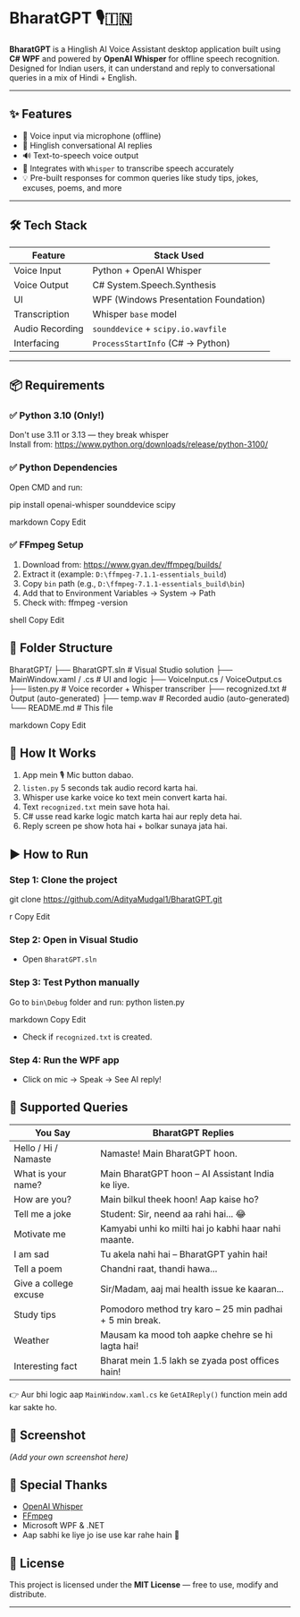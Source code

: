 # BharatGPT 🎙🇮🇳

**BharatGPT** is a Hinglish AI Voice Assistant desktop application built using **C# WPF** and powered by **OpenAI Whisper** for offline speech recognition. Designed for Indian users, it can understand and reply to conversational queries in a mix of Hindi + English.

---

## ✨ Features

- 🎤 Voice input via microphone (offline)
- 🧠 Hinglish conversational AI replies
- 🔊 Text-to-speech voice output
- 📄 Integrates with `Whisper` to transcribe speech accurately
- 💡 Pre-built responses for common queries like study tips, jokes, excuses, poems, and more

---

## 🛠 Tech Stack
| Feature          | Stack Used                     |
|------------------|--------------------------------|
| Voice Input      | Python + OpenAI Whisper        |
| Voice Output     | C# System.Speech.Synthesis     |
| UI               | WPF (Windows Presentation Foundation) |
| Transcription    | Whisper `base` model           |
| Audio Recording  | `sounddevice` + `scipy.io.wavfile` |
| Interfacing      | `ProcessStartInfo` (C# → Python)

---

## 📦 Requirements

### ✅ Python 3.10 (Only!)
Don't use 3.11 or 3.13 — they break whisper  
Install from: https://www.python.org/downloads/release/python-3100/

### ✅ Python Dependencies
Open CMD and run:

pip install openai-whisper sounddevice scipy

markdown
Copy
Edit

### ✅ FFmpeg Setup
1. Download from: https://www.gyan.dev/ffmpeg/builds/
2. Extract it (example: `D:\ffmpeg-7.1.1-essentials_build`)
3. Copy `bin` path (e.g., `D:\ffmpeg-7.1.1-essentials_build\bin`)
4. Add that to Environment Variables → System → Path
5. Check with:
ffmpeg -version

shell
Copy
Edit

## 📂 Folder Structure
BharatGPT/
├── BharatGPT.sln # Visual Studio solution
├── MainWindow.xaml / .cs # UI and logic
├── VoiceInput.cs / VoiceOutput.cs
├── listen.py # Voice recorder + Whisper transcriber
├── recognized.txt # Output (auto-generated)
├── temp.wav # Recorded audio (auto-generated)
└── README.md # This file

markdown
Copy
Edit

## 🚀 How It Works
1. App mein 🎙 Mic button dabao.
2. `listen.py` 5 seconds tak audio record karta hai.
3. Whisper use karke voice ko text mein convert karta hai.
4. Text `recognized.txt` mein save hota hai.
5. C# usse read karke logic match karta hai aur reply deta hai.
6. Reply screen pe show hota hai + bolkar sunaya jata hai.

## ▶️ How to Run

### Step 1: Clone the project
git clone https://github.com/AdityaMudgal1/BharatGPT.git

r
Copy
Edit

### Step 2: Open in Visual Studio
- Open `BharatGPT.sln`

### Step 3: Test Python manually
Go to `bin\Debug` folder and run:
python listen.py

markdown
Copy
Edit
- Check if `recognized.txt` is created.

### Step 4: Run the WPF app
- Click on mic → Speak → See AI reply!

## 💬 Supported Queries

| You Say                             | BharatGPT Replies                                |
|-------------------------------------|--------------------------------------------------|
| Hello / Hi / Namaste                | Namaste! Main BharatGPT hoon.                    |
| What is your name?                  | Main BharatGPT hoon – AI Assistant India ke liye.|
| How are you?                        | Main bilkul theek hoon! Aap kaise ho?            |
| Tell me a joke                      | Student: Sir, neend aa rahi hai... 😂            |
| Motivate me                         | Kamyabi unhi ko milti hai jo kabhi haar nahi maante. |
| I am sad                            | Tu akela nahi hai – BharatGPT yahin hai!         |
| Tell a poem                         | Chandni raat, thandi hawa...                     |
| Give a college excuse               | Sir/Madam, aaj mai health issue ke kaaran...     |
| Study tips                          | Pomodoro method try karo – 25 min padhai + 5 min break. |
| Weather                             | Mausam ka mood toh aapke chehre se hi lagta hai! |
| Interesting fact                    | Bharat mein 1.5 lakh se zyada post offices hain! |

👉 Aur bhi logic aap `MainWindow.xaml.cs` ke `GetAIReply()` function mein add kar sakte ho.

## 📸 Screenshot

*(Add your own screenshot here)*

## 🙏 Special Thanks
- [OpenAI Whisper](https://github.com/openai/whisper)
- [FFmpeg](https://ffmpeg.org/)
- Microsoft WPF & .NET
- Aap sabhi ke liye jo ise use kar rahe hain 🙌

## 🧾 License
This project is licensed under the **MIT License** — free to use, modify and distribute.

---
